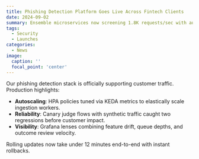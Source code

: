 ```yaml
---
title: Phishing Detection Platform Goes Live Across Fintech Clients
date: 2024-09-02
summary: Ensemble microservices now screening 1.8K requests/sec with automated drift monitoring and blue/green rollouts.
tags:
  - Security
  - Launches
categories:
  - News
image:
  caption: ''
  focal_point: 'center'
---
```


Our phishing detection stack is officially supporting customer traffic. Production highlights:

- **Autoscaling**: HPA policies tuned via KEDA metrics to elastically scale ingestion workers.
- **Reliability**: Canary judge flows with synthetic traffic caught two regressions before customer impact.
- **Visibility**: Grafana lenses combining feature drift, queue depths, and outcome review velocity.

Rolling updates now take under 12 minutes end-to-end with instant rollbacks.
